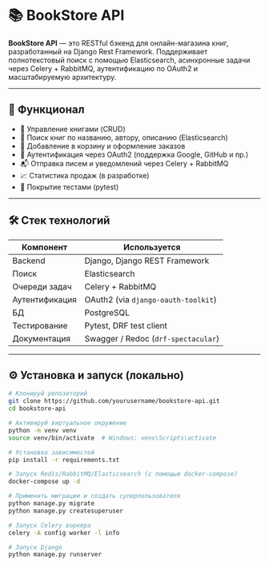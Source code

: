 # 📚 BookStore API

**BookStore API** — это RESTful бэкенд для онлайн-магазина книг, разработанный на Django Rest Framework. Поддерживает полнотекстовый поиск с помощью Elasticsearch, асинхронные задачи через Celery + RabbitMQ, аутентификацию по OAuth2 и масштабируемую архитектуру.

---

## 🚀 Функционал

- 📖 Управление книгами (CRUD)
- 🔎 Поиск книг по названию, автору, описанию (Elasticsearch)
- 🛒 Добавление в корзину и оформление заказов
- 🔐 Аутентификация через OAuth2 (поддержка Google, GitHub и пр.)
- 📬 Отправка писем и уведомлений через Celery + RabbitMQ
- 📈 Статистика продаж (в разработке)
- 🧪 Покрытие тестами (pytest)

---

## 🛠️ Стек технологий

| Компонент     | Используется                     |
|---------------|----------------------------------|
| Backend       | Django, Django REST Framework    |
| Поиск         | Elasticsearch                    |
| Очереди задач | Celery + RabbitMQ                |
| Аутентификация| OAuth2 (via `django-oauth-toolkit`) |
| БД            | PostgreSQL                       |
| Тестирование  | Pytest, DRF test client          |
| Документация  | Swagger / Redoc (`drf-spectacular`) |

---

## ⚙️ Установка и запуск (локально)

```bash
# Клонируй репозиторий
git clone https://github.com/yourusername/bookstore-api.git
cd bookstore-api

# Активируй виртуальное окружение
python -m venv venv
source venv/bin/activate  # Windows: venv\Scripts\activate

# Установка зависимостей
pip install -r requirements.txt

# Запуск Redis/RabbitMQ/Elasticsearch (с помощью docker-compose)
docker-compose up -d

# Применить миграции и создать суперпользователя
python manage.py migrate
python manage.py createsuperuser

# Запуск Celery воркера
celery -A config worker -l info

# Запуск Django
python manage.py runserver

